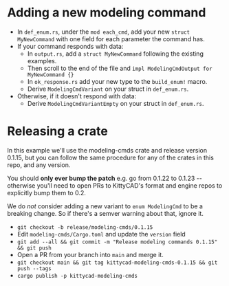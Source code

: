 # Adding a new modeling command

 - In `def_enum.rs`, under the `mod each_cmd`, add your new `struct MyNewCommand` with one field for each parameter the command has.
 - If your command responds with data:
   - In `output.rs`, add a `struct MyNewCommand` following the existing examples.
   - Then scroll to the end of the file and `impl ModelingCmdOutput for MyNewCommand {}`
   - In `ok_response.rs` add your new type to the `build_enum!` macro.
   - Derive `ModelingCmdVariant` on your struct in `def_enum.rs`.
 - Otherwise, if it doesn't respond with data:
   - Derive `ModelingCmdVariantEmpty` on your struct in `def_enum.rs`.

# Releasing a crate

In this example we'll use the modeling-cmds crate and release version 0.1.15, but you can follow
the same procedure for any of the crates in this repo, and any version.

You should **only ever bump the patch** e.g. go from 0.1.22 to 0.1.23 -- otherwise you'll need to open PRs to KittyCAD's format and engine repos to explicitly bump them to 0.2.

We do *not* consider adding a new variant to `enum ModelingCmd` to be a breaking change. So if there's a semver warning about that, ignore it.

- `git checkout -b release/modeling-cmds/0.1.15`
- Edit `modeling-cmds/Cargo.toml` and update the `version` field
- `git add --all && git commit -m "Release modeling commands 0.1.15" && git push`
- Open a PR from your branch into `main` and merge it.
- `git checkout main && git tag kittycad-modeling-cmds-0.1.15 && git push --tags`
- `cargo publish -p kittycad-modeling-cmds`
